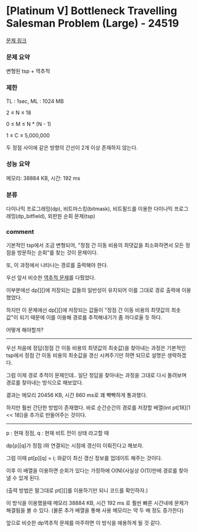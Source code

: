 
# [Platinum V] Bottleneck Travelling Salesman Problem (Large) - 24519

[문제 링크](https://www.acmicpc.net/problem/24519)

### 문제 요약

<p> 변형된 tsp + 역추적 </p>

### 제한

TL : 1sec, ML : 1024 MB

2 ≤ N ≤ 18

0 ≤ M ≤ N * (N - 1)

1 ≤ C ≤ 5,000,000

두 정점 사이에 같은 방향의 간선이 2개 이상 존재하지 않는다.

### 성능 요약

메모리: 38884 KB, 시간: 192 ms

### 분류

다이나믹 프로그래밍(dp), 비트마스킹(bitmask), 비트필드를 이용한 다이나믹 프로그래밍(dp_bitfield), 외판원 순회 문제(tsp)

### comment

기본적인 tsp에서 조금 변형되어, "정점 간 이동 비용의 최댓값을 최소화하면서 모든 정점을 방문하는 순회"를 찾는 것이 문제이다.

또, 이 과정에서 나타나는 경로를 출력해야 한다.

우선 앞서 비슷한 [역추적 문제](https://github.com/pill27211/Baekjoon/tree/main/Gold/DP/14590_KUBC%20League%20(Small))를 다뤘었다.

이부분에선 dp[][]에 저장되는 값들의 일반성이 유지되어 이를 그대로 경로 출력에 이용했었다.

하지만 이 문제에선 dp[][]에 저장되는 값들이 "정점 간 이동 비용의 최댓값의 최솟값"이 되기 때문에 이를 이용해 경로를 추적해내기가 좀 까다로울 듯 하다.

어떻게 해야할까?

-----------------------------------------------------------------------------------------------------------------------------------------------------------------------

우선 처음에 정답(정점 간 이동 비용의 최댓값의 최솟값)을 찾아내는 과정은 기본적인 tsp에서 정점 간 이동 비용의 최솟값을 갱신 시켜주기만 하면 되므로 설명은 생략하겠다.

그럼 이제 경로 추적이 문제인데.. 일단 정답을 찾아내는 과정을 그대로 다시 돌려보며 경로를 찾아내는 방식으로 해보았다.

결과는 메모리 20456 KB, 시간 860 ms로 꽤 빡빡하게 통과했다.

하지만 훨씬 간단한 방법이 존재했다. 바로 순간순간의 경로를 저장할 배열(int pt[18][1 << 18])을 추가로 만들어주는 것이다.

-----------------------------------------------------------------------------------------------------------------------------------------------------------------------

p : 현재 정점, q : 현재 비트 전이 상태 라고할 때

dp[p][q]가 정점 i와 연결되는 시점에 갱신이 이뤄진다고 해보자.

그럼 이때 pt[p][q] = i; 와같이 최신 갱신 정보를 업데이트 해주는 것이다.

이후 이 배열을 이용하면 순회가 있다는 가정하에 O(N)(사실상 O(1))만에 경로를 찾아낼 수 있게 된다.

(출력 방법은 말그대로 pt[][]를 이용하기만 되니 코드를 확인하자.)

이 방식을 이용했을때 메모리 38884 KB, 시간 192 ms 로 훨씬 빠른 시간내에 문제가 해결됨을 볼 수 있다. (물론 추가 배열을 통해 사용 메모리는 약 두 배 정도 증가한다)

앞으로 비슷한 dp역추적 문제를 마주하면 이 방식을 애용하게 될 것 같다.
